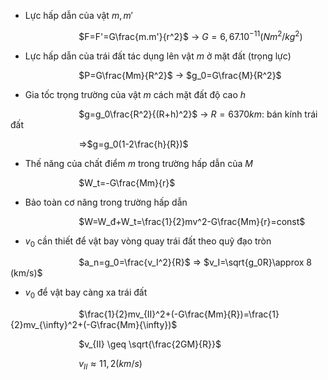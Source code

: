 
- Lực hấp dẫn của vật $m,m'$ 

$\hspace{3cm}$$F=F'=G\frac{m.m'}{r^2}$ $\to$ $G=6,67.10^{-11} (Nm^2/kg^2)$

- Lực hấp dẫn của trái đất tác dụng lên vật $m$ ở mặt đất (trọng lực)

$\hspace{3cm}$$P=G\frac{Mm}{R^2}$ $\to$ $g_0=G\frac{M}{R^2}$ 

- Gia tốc trọng trường của vật $m$ cách mặt đất độ cao $h$

$\hspace{3cm}$$g=g_0\frac{R^2}{(R+h)^2}$ $\to$ $R=6370km$: bán kính trái đất

$\hspace{3cm}$$\Rightarrow$$g=g_0(1-2\frac{h}{R})$

- Thế năng của chất điểm $m$ trong trường hấp dẫn của $M$

$\hspace{3cm}$$W_t=-G\frac{Mm}{r}$

- Bảo toàn cơ năng trong trường hấp dẫn

$\hspace{3cm}$$W=W_đ+W_t=\frac{1}{2}mv^2-G\frac{Mm}{r}=const$

- $v_0$ cần thiết để vật bay vòng quay trái đất theo quỹ đạo tròn

$\hspace{3cm}$$a_n=g_0=\frac{v_I^2}{R}$ $\Rightarrow$ $v_I=\sqrt{g_0R}\approx 8 (km/s)$

- $v_0$ để vật bay càng xa trái đất

$\hspace{3cm}$$\frac{1}{2}mv_{II}^2+(-G\frac{Mm}{R})=\frac{1}{2}mv_{\infty}^2+(-G\frac{Mm}{\infty})$ 

$\hspace{3cm}$$v_{II} \geq \sqrt{\frac{2GM}{R}}$

$\hspace{3cm}$$v_{II} \approx 11,2 (km/s)$